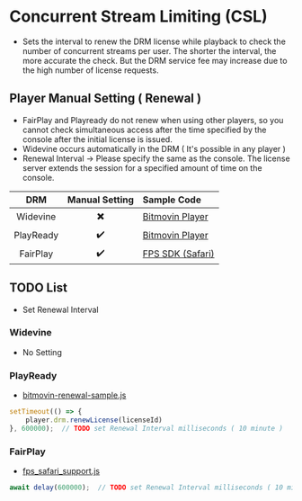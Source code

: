 # Concurrent Stream Limiting (CSL)
-  Sets the interval to renew the DRM license while playback to check the number of concurrent streams per user. The shorter the interval, the more accurate the check. But the DRM service fee may increase due to the high number of license requests.

## Player Manual Setting ( Renewal )
- FairPlay and Playready do not renew when using other players, so you cannot check simultaneous access after the time specified by the console after the initial license is issued.
- Widevine occurs automatically in the DRM ( It's possible in any player )
- Renewal Interval -> Please specify the same as the console. The license server extends the session for a specified amount of time on the console.

|    DRM    |       Manual Setting       | Sample Code                                                          |
|:---------:|:--------------------------:|:---------------------------------------------------------------------|
| Widevine  |  :heavy_multiplication_x:  | [Bitmovin Player](./bitmovin-player/bitmovin-player-pallycon-renewal-sample.html) | 
| PlayReady |     :heavy_check_mark:     | [Bitmovin Player](./bitmovin-player/bitmovin-player-pallycon-renewal-sample.html)  |
| FairPlay  |     :heavy_check_mark:     | [FPS SDK (Safari)](./fps-sdk/fps_safari_hls_key_renewal-sample.html) | 





## TODO List
- Set Renewal Interval


### Widevine
- No Setting


### PlayReady 
- [bitmovin-renewal-sample.js](./bitmovin-player/bitmovin-renewal-sample.js#L10)
```javascript
setTimeout(() => {
    player.drm.renewLicense(licenseId)
}, 600000);  // TODO set Renewal Interval milliseconds ( 10 minute )
```


### FairPlay 
- [fps_safari_support.js](./fps-sdk/fps_safari_support.js#L59)
```javascript
await delay(600000);  // TODO set Renewal Interval milliseconds ( 10 minute )
```

